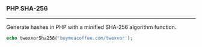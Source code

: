 ### PHP SHA-256
___

Generate hashes in PHP with a minified SHA-256 algorithm function.

``` php
echo twexxorSha256('buymeacoffee.com/twexxor');
```

